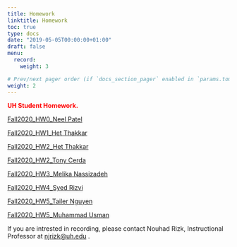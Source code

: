 ```yaml
---
title: Homework
linktitle: Homework
toc: true
type: docs
date: "2019-05-05T00:00:00+01:00"
draft: false
menu:
  record:
    weight: 3

# Prev/next pager order (if `docs_section_pager` enabled in `params.toml`)
weight: 2
---
```


<span style="color:red">**UH Student Homework.**</span>


[Fall2020_HW0_Neel Patel](https://www.youtube.com/watch?v=M6jCnd-Vb-8)

[Fall2020_HW1_Het Thakkar](https://youtu.be/N-NoLY1yWLo)

[Fall2020_HW2_Het Thakkar](https://youtu.be/S0FqU2pOI5g) 

[Fall2020_HW2_Tony Cerda](https://www.youtube.com/watch?v=WwsU1pvz1C0&ab_channel=TonyCerda)

[Fall2020_HW3_Melika Nassizadeh](https://www.youtube.com/playlist?list=PLUc9lAwgodUFhfBY_WJ-nnGvtN6_nkXsF)


[Fall2020_HW4_Syed Rizvi](https://youtu.be/oiG_O8Mc_VY) 

[Fall2020_HW5_Tailer Nguyen](https://youtu.be/CFbpBGw38R0) 

[Fall2020_HW5_Muhammad Usman](https://youtu.be/mbCOAd77Y6k) 

If you are intrested in recording, please contact Nouhad Rizk, Instructional Professor  at <span style="color:blue">njrizk@uh.edu</span> .
